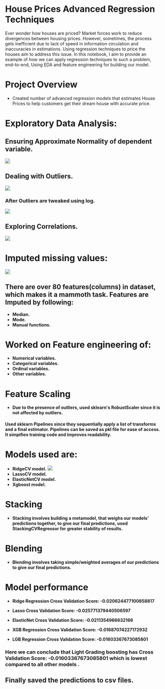 # House Prices Advanced Regression Techniques

Ever wonder how houses are priced? Market forces work to reduce divergences between housing prices. However, sometimes, the process gets inefficient due to lack of speed in information circulation and inaccuracies in estimations. Using regression techniques to price the houses aim to address this issue. In this notebook, I aim to provide an example of how we can apply regression techniques to such a problem, end-to-end, Using EDA and feature engineering for building our model.

# Project Overview
* Created number of advanced regression models that estimates House Prices to help customers get their dream house with accurate price.

# Exploratory Data Analysis: 

## Ensuring Approximate Normality of dependent variable.

![](https://github.com/sarvaatmak/House-Prices-Advanced-Regression-Techniques/blob/main/images/norm1.png)

## Dealing with Outliers.
![](https://github.com/sarvaatmak/House-Prices-Advanced-Regression-Techniques/blob/main/images/outliers.png)
### After Outliers are tweaked using log.
![](https://github.com/sarvaatmak/House-Prices-Advanced-Regression-Techniques/blob/main/images/norm2.png)

## Exploring Correlations.

![](https://github.com/sarvaatmak/House-Prices-Advanced-Regression-Techniques/blob/main/images/correlations.png)

# Imputed missing values:
![](https://github.com/sarvaatmak/House-Prices-Advanced-Regression-Techniques/blob/main/images/missing.png)
## There are over 80 features(columns) in dataset, which makes it a mammoth task. Features are Imputed by following:
* **Median.**
* **Mode.**
* **Manual functions.**

# Worked on Feature engineering of:
* **Numerical variables.**
* **Categorical variables.**
* **Ordinal variables.**
* **Other variables.**

# Feature Scaling
  * **Due to the presence of outliers, used sklearn's RobustScaler since it is not affected by outliers.**

#### Used sklearn Pipelines since they sequentially apply a list of transforms and a final estimator. Pipelines can be saved as pkl file for ease of access. It simpifies training code and improves readability.

# Models used are:
* **RidgeCV model.**
![](https://github.com/sarvaatmak/House-Prices-Advanced-Regression-Techniques/blob/main/images/ridge_weights_against_alphas.png)
* **LassoCV model.**
* **ElasticNetCV model.**
* **Xgboost model.**

# Stacking
* **Stacking involves building a metamodel, that weighs our models' predictions together, to give our final predictions, used StackingCVRegressor for greater stability of results.**

# Blending
* **Blending involves taking simple/weighted averages of our predictions to give our final predictions.**

# Model performance
* **Ridge Regression Cross Validation Score: -0.020624477100858817**

* **Lasso Cross Validation Score: -0.025771379440506597**

* **ElasticNet Cross Validation Score: -0.0211354966632166**

* **XGB Regression Cross Validation Score: -0.01687074227172932**

* **LGB Regression Cross Validation Score: -0.01603367673085801**
### Here we can conclude that Light Grading boosting has Cross Validation Score: -0.01603367673085801 which is lowest compared to all other models .

## Finally saved the predictions to csv files.

